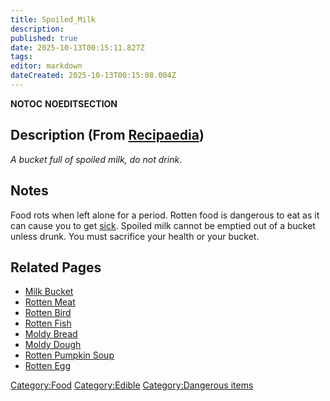 ```yaml
---
title: Spoiled_Milk
description: 
published: true
date: 2025-10-13T00:15:11.827Z
tags: 
editor: markdown
dateCreated: 2025-10-13T00:15:08.004Z
---
```


__NOTOC__ __NOEDITSECTION__

## Description (From [Recipaedia](.. "wikilink"))

*A bucket full of spoiled milk, do not drink*.

## Notes

Food rots when left alone for a period. Rotten food is dangerous to eat
as it can cause you to get [sick](Sickness "wikilink"). Spoiled milk
cannot be emptied out of a bucket unless drunk. You must sacrifice your
health or your bucket.

## Related Pages

  - [Milk Bucket](../Tools/Milk_Bucket.md "wikilink")
  - [Rotten Meat](Rotten_Meat.md "wikilink")
  - [Rotten Bird](Rotten_Bird.md "wikilink")
  - [Rotten Fish](Rotten_Fish.md "wikilink")
  - [Moldy Bread](Moldy_Bread.md "wikilink")
  - [Moldy Dough](Moldy_Dough.md "wikilink")
  - [Rotten Pumpkin Soup](../Plants/Rotten_Pumpkin_Soup.md "wikilink")
  - [Rotten Egg](Rotten_Egg.md "wikilink")

[Category:Food](Category:Food "wikilink")
[Category:Edible](Category:Edible "wikilink") [Category:Dangerous
items](Category:Dangerous_items "wikilink")